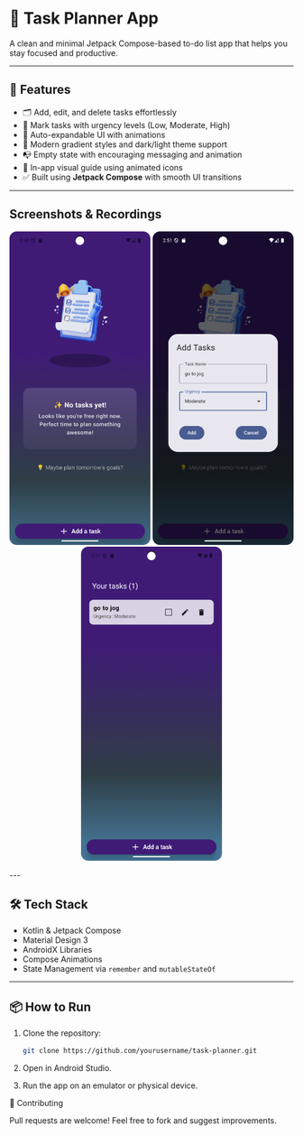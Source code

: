 # 📝 Task Planner App

A clean and minimal Jetpack Compose-based to-do list app that helps you stay focused and productive.

---

## 🚀 Features

- 🗂️ Add, edit, and delete tasks effortlessly
- 🎯 Mark tasks with urgency levels (Low, Moderate, High)
- 📅 Auto-expandable UI with animations
- 🌈 Modern gradient styles and dark/light theme support
- 📭 Empty state with encouraging messaging and animation
- 📸 In-app visual guide using animated icons
- ✅ Built using **Jetpack Compose** with smooth UI transitions

---

## Screenshots & Recordings

<p align="center">
  <img src="screenshots/1.png" alt="Home Screen" width="250"/>
  <img src="screenshots/2.png" alt="Add Task Dialog" width="250"/>
  <br>
  <img src="screenshots/3.png" alt="Urgency Dropdown" width="250"/>
</p>
---

## 🛠️ Tech Stack

- Kotlin & Jetpack Compose
- Material Design 3
- AndroidX Libraries
- Compose Animations
- State Management via `remember` and `mutableStateOf`

---

## 📦 How to Run

1. Clone the repository:
   ```bash
   git clone https://github.com/yourusername/task-planner.git

2. Open in Android Studio.

3. Run the app on an emulator or physical device.

🙌 Contributing

Pull requests are welcome! Feel free to fork and suggest improvements.
